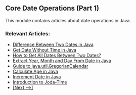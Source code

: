 ## Core Date Operations (Part 1)
This module contains articles about date operations in Java.

### Relevant Articles: 
- [Difference Between Two Dates in Java](http://www.baeldung.com/java-date-difference)
- [Get Date Without Time in Java](http://www.baeldung.com/java-date-without-time)
- [How to Get All Dates Between Two Dates?](http://www.baeldung.com/java-between-dates)
- [Extract Year, Month and Day From Date in Java](https://www.baeldung.com/java-year-month-day)
- [Guide to java.util.GregorianCalendar](http://www.baeldung.com/java-gregorian-calendar)
- [Calculate Age in Java](http://www.baeldung.com/java-get-age)
- [Increment Date in Java](http://www.baeldung.com/java-increment-date)
- [Introduction to Joda-Time](http://www.baeldung.com/joda-time)
- [[Next -->]](/core-java-modules/core-java-date-operations-2)
